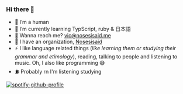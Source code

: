 ### Hi there 👋

<!--
**Vic0005/Vic0005** is a ✨ _special_ ✨ repository because its `README.md` (this file) appears on your GitHub profile.--->


- 🔭 I’m a human
- 🌱 I’m currently learning TypScript, ruby & 日本語
- 💬 Wanna reach me? vic@nosesisaid.me
- 🏢 I have an organization, [Nosesisaid](https://www.github.com/Nosesisaid)
- ⚡ I like language related things (*like learning them or studying their grammar and etimology*), reading, talking to people and listening to music. Oh, I also like programming 😅 
- ⛽ Probably rn I'm listening studying

<!-- ## My stats

<img align="centerd" src="https://github-readme-stats.vercel.app/api?username=victorioxd&show_icons=true&locale=en&theme=tokyonight&count_private=true" alt="vic" />
 -->
 
[![spotify-github-profile](https://spotify-github-profile.vercel.app/api/view?uid=zranx84j3h218lkfyhrl0u8jp&cover_image=true&theme=default)](https://github.com/kittinan/spotify-github-profile)

